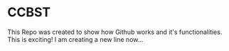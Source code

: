 # CCBST
This Repo was created to show how Github works and it's functionalities. This is exciting!
I am creating a new line now...
